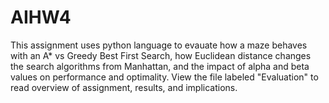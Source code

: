 # AIHW4

This assignment uses python language to evauate how a maze behaves with an A* vs Greedy Best First Search, how Euclidean distance changes the search algorithms from Manhattan, and the impact of alpha and beta values on performance and optimality. View the file labeled "Evaluation" to read overview of assignment, results, and implications. 
